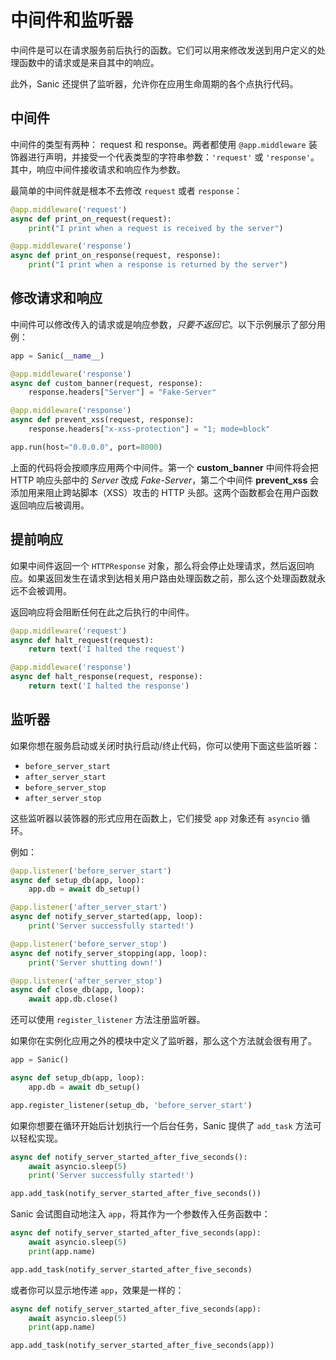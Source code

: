 # 中间件和监听器

中间件是可以在请求服务前后执行的函数。它们可以用来修改发送到用户定义的处理函数中的请求或是来自其中的响应。

此外，Sanic 还提供了监听器，允许你在应用生命周期的各个点执行代码。

## 中间件

中间件的类型有两种： request 和 response。两者都使用 `@app.middleware` 装饰器进行声明，并接受一个代表类型的字符串参数：`'request'` 或 `'response'`。其中，响应中间件接收请求和响应作为参数。

最简单的中间件就是根本不去修改 `request` 或者 `response`：

```python
@app.middleware('request')
async def print_on_request(request):
    print("I print when a request is received by the server")

@app.middleware('response')
async def print_on_response(request, response):
    print("I print when a response is returned by the server")
```

## 修改请求和响应

中间件可以修改传入的请求或是响应参数，*只要不返回它*。以下示例展示了部分用例：

```python
app = Sanic(__name__)

@app.middleware('response')
async def custom_banner(request, response):
    response.headers["Server"] = "Fake-Server"

@app.middleware('response')
async def prevent_xss(request, response):
    response.headers["x-xss-protection"] = "1; mode=block"

app.run(host="0.0.0.0", port=8000)
```

上面的代码将会按顺序应用两个中间件。第一个 **custom_banner** 中间件将会把 HTTP 响应头部中的 *Server* 改成 *Fake-Server*，第二个中间件 **prevent_xss** 会添加用来阻止跨站脚本（XSS）攻击的 HTTP 头部。这两个函数都会在用户函数返回响应后被调用。

## 提前响应

如果中间件返回一个 `HTTPResponse` 对象，那么将会停止处理请求，然后返回响应。如果返回发生在请求到达相关用户路由处理函数之前，那么这个处理函数就永远不会被调用。

返回响应将会阻断任何在此之后执行的中间件。

```python
@app.middleware('request')
async def halt_request(request):
    return text('I halted the request')

@app.middleware('response')
async def halt_response(request, response):
    return text('I halted the response')
```

## 监听器

如果你想在服务启动或关闭时执行启动/终止代码，你可以使用下面这些监听器：

- `before_server_start`
- `after_server_start`
- `before_server_stop`
- `after_server_stop`

这些监听器以装饰器的形式应用在函数上，它们接受 `app` 对象还有 `asyncio` 循环。

例如：

```python
@app.listener('before_server_start')
async def setup_db(app, loop):
    app.db = await db_setup()

@app.listener('after_server_start')
async def notify_server_started(app, loop):
    print('Server successfully started!')

@app.listener('before_server_stop')
async def notify_server_stopping(app, loop):
    print('Server shutting down!')

@app.listener('after_server_stop')
async def close_db(app, loop):
    await app.db.close()
```

还可以使用 `register_listener` 方法注册监听器。

如果你在实例化应用之外的模块中定义了监听器，那么这个方法就会很有用了。

```python
app = Sanic()

async def setup_db(app, loop):
    app.db = await db_setup()

app.register_listener(setup_db, 'before_server_start')
```

如果你想要在循环开始后计划执行一个后台任务，Sanic 提供了 `add_task` 方法可以轻松实现。

```python
async def notify_server_started_after_five_seconds():
    await asyncio.sleep(5)
    print('Server successfully started!')

app.add_task(notify_server_started_after_five_seconds())
```

Sanic 会试图自动地注入 `app`，将其作为一个参数传入任务函数中：

```python
async def notify_server_started_after_five_seconds(app):
    await asyncio.sleep(5)
    print(app.name)

app.add_task(notify_server_started_after_five_seconds)
```

或者你可以显示地传递 `app`，效果是一样的：

```python
async def notify_server_started_after_five_seconds(app):
    await asyncio.sleep(5)
    print(app.name)

app.add_task(notify_server_started_after_five_seconds(app))
```